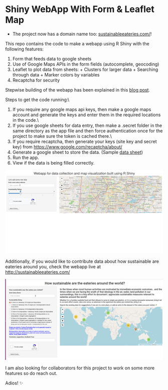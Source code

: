 # Shiny WebApp With Form & Leaflet Map

-   The project now has a domain name too:
    [sustainableeateries.com/](http://sustainableeateries.com/)!

This repo contains the code to make a webapp using R Shiny with the
following features:  
1. Form that feeds data to google sheets  
2. Use of Google Maps APIs in the form fields (autocomplete, geocoding)  
3. Leaflet to plot data from sheets: + Clusters for larger data + Searching through
data + Marker colors by variables  
4. Recaptcha for security

Stepwise building of the webapp has been explained in this [blog
post](https://nirzaree.wordpress.com/2020/10/11/building-a-webapp-for-data-collection-visualization-using-r-shiny/).

Steps to get the code running:\
1. If you require any google maps api keys, then make a google maps
account and generate the keys and enter them in the required locations
in the code.\
2. If you use google sheets for data entry, then make a .secret folder
in the same directory as the app file and then force authentication once
for the project to make sure the token is cached there.\
3. If you require recaptcha, then generate your keys (site key and
secret key) from <https://www.google.com/recaptcha/about/> 
4. Generate a google sheet to store the data. (Sample [data
sheet](https://docs.google.com/spreadsheets/d/1zo3MSY_W_sNlT4AN8RTOAamG79gnCt70c1uDRrOgUag/edit?usp=sharing))  
5. Run the app.  
6. View if the data is being filled correctly.

![Demo of the code in the repo](gitcodefinal.gif)

Additionally, if you would like to contribute data about how sustainable
are eateries around you, check the webapp live at
<http://sustainableeateries.com/>

![](finalappflow.gif)

I am also looking for collaborators for this project to work on some
more features so do reach out.

Adios! ✨
